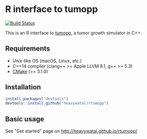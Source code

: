 # R interface to tumopp

[![Build Status](https://travis-ci.org/heavywatal/rtumopp.svg?branch=master)](https://travis-ci.org/heavywatal/rtumopp)

This is an R interface to [tumopp](https://github.com/heavywatal/tumopp),
a tumor growth simulator in C++.

## Requirements

- Unix-like OS (macOS, Linux, etc.)
- C++14 compiler (clang++ >= Apple LLVM 8.1, g++ >= 5.3)
- [CMake](https://cmake.org/) (>= 3.1.0)

## Installation

```r
install.packages("devtools")
devtools::install_github("heavywatal/rtumopp")
```

## Basic usage

See "Get started" page on http://heavywatal.github.io/rtumopp/
